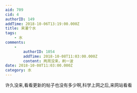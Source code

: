 ```yaml
---
aid: 709
cid: 4
authorID: 149
addTime: 2018-10-06T13:19:00.000Z
title: 来灌个水
tags:
    - 水
comments:
    -
        authorID: 1054
        addTime: 2018-10-08T11:03:00.000Z
        content: 两周没来，刷一波
date: 2018-10-08T11:03:00.000Z
category: 水
---
```


许久没来,看看更新的帖子也没有多少啊,科学上网之后,来网站看看
